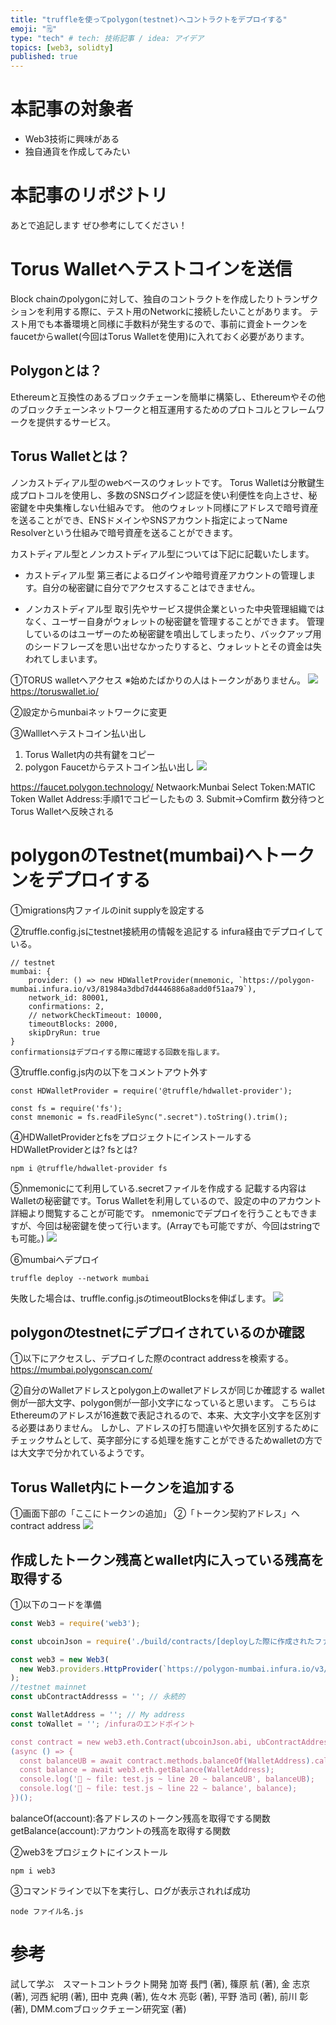 ```yaml
---
title: "truffleを使ってpolygon(testnet)へコントラクトをデプロイする"
emoji: "🗒"
type: "tech" # tech: 技術記事 / idea: アイデア
topics: [web3, solidty]
published: true
---
```


# 本記事の対象者
* Web3技術に興味がある
* 独自通貨を作成してみたい

# 本記事のリポジトリ
あとで追記します
ぜひ参考にしてください！

# Torus Walletへテストコインを送信
Block chainのpolygonに対して、独自のコントラクトを作成したりトランザクションを利用する際に、テスト用のNetworkに接続したいことがあります。
テスト用でも本番環境と同様に手数料が発生するので、事前に資金トークンをfaucetからwallet(今回はTorus Walletを使用)に入れておく必要があります。

## Polygonとは？
Ethereumと互換性のあるブロックチェーンを簡単に構築し、Ethereumやその他のブロックチェーンネットワークと相互運用するためのプロトコルとフレームワークを提供するサービス。

## Torus Walletとは？
ノンカストディアル型のwebベースのウォレットです。
Torus Walletは分散鍵生成プロトコルを使用し、多数のSNSログイン認証を使い利便性を向上させ、秘密鍵を中央集権しない仕組みです。
他のウォレット同様にアドレスで暗号資産を送ることができ、ENSドメインやSNSアカウント指定によってName Resolverという仕組みで暗号資産を送ることができます。

カストディアル型とノンカストディアル型については下記に記載いたします。
- カストディアル型
第三者によるログインや暗号資産アカウントの管理します。自分の秘密鍵に自分でアクセスすることはできません。

- ノンカストディアル型
取引先やサービス提供企業といった中央管理組織ではなく、ユーザー自身がウォレットの秘密鍵を管理することができます。
管理しているのはユーザーのため秘密鍵を噴出してしまったり、バックアップ用のシードフレーズを思い出せなかったりすると、ウォレットとその資金は失われてしまいます。

①TORUS walletへアクセス
※始めたばかりの人はトークンがありません。
![](https://i.gyazo.com/5ba109204dd59d8940c527b30b9c233a.png)
https://toruswallet.io/

②設定からmunbaiネットワークに変更

③Wallletへテストコイン払い出し
1. Torus Wallet内の共有鍵をコピー
2. polygon Faucetからテストコイン払い出し
![](https://i.gyazo.com/b357e43c21d944ad72192dc9befd9f89.png)

https://faucet.polygon.technology/
Netwaork:Munbai
Select Token:MATIC Token
Wallet Address:手順1でコピーしたもの
3. Submit→Comfirm
数分待つとTorus Walletへ反映される

# polygonのTestnet(mumbai)へトークンをデプロイする
①migrations内ファイルのinit supplyを設定する

②truffle.config.jsにtestnet接続用の情報を追記する
infura経由でデプロイしている。
```
// testnet
mumbai: {
    provider: () => new HDWalletProvider(mnemonic, `https://polygon-mumbai.infura.io/v3/81984a3dbd7d4446886a8add0f51aa79`),
    network_id: 80001,
    confirmations: 2,
    // networkCheckTimeout: 10000,
    timeoutBlocks: 2000,
    skipDryRun: true
}
confirmationsはデプロイする際に確認する回数を指します。
```

③truffle.config.js内の以下をコメントアウト外す
```
const HDWalletProvider = require('@truffle/hdwallet-provider');

const fs = require('fs');
const mnemonic = fs.readFileSync(".secret").toString().trim();
```

④HDWalletProviderとfsをプロジェクトにインストールする
HDWalletProviderとは?
fsとは?
```
npm i @truffle/hdwallet-provider fs
```

⑤nmemonicにて利用している.secretファイルを作成する
記載する内容はWalletの秘密鍵です。Torus Walletを利用しているので、設定の中のアカウント詳細より閲覧することが可能です。
nmemonicでデプロイを行うこともできますが、今回は秘密鍵を使って行います。(Arrayでも可能ですが、今回はstringでも可能。)
![](https://i.gyazo.com/7ee981c05b94f4134dc94d8d17065a83.png)

⑥mumbaiへデプロイ
```
truffle deploy --network mumbai
```
失敗した場合は、truffle.config.jsのtimeoutBlocksを伸ばします。
![](https://i.gyazo.com/e840c31b7c5d2228654e83ff6cb36d73.png)

## polygonのtestnetにデプロイされているのか確認
①以下にアクセスし、デプロイした際のcontract addressを検索する。
https://mumbai.polygonscan.com/

②自分のWalletアドレスとpolygon上のwalletアドレスが同じか確認する
wallet側が一部大文字、polygon側が一部小文字になっていると思います。
こちらはEthereumのアドレスが16進数で表記されるので、本来、大文字小文字を区別する必要はありません。
しかし、アドレスの打ち間違いや欠損を区別するためにチェックサムとして、英字部分にする処理を施すことができるためwalletの方では大文字で分かれているようです。

## Torus Wallet内にトークンを追加する
①画面下部の「ここにトークンの追加」
②「トークン契約アドレス」へcontract address
![](https://i.gyazo.com/e840c31b7c5d2228654e83ff6cb36d73.png)

## 作成したトークン残高とwallet内に入っている残高を取得する
①以下のコードを準備
``` test.js
const Web3 = require('web3');

const ubcoinJson = require('./build/contracts/[deployした際に作成されたファイル]');

const web3 = new Web3(
  new Web3.providers.HttpProvider(`https://polygon-mumbai.infura.io/v3/[infuraendpoint]`),
);
//testnet mainnet
const ubContractAddresss = ''; // 永続的

const WalletAddress = ''; // My address
const toWallet = ''; /infuraのエンドポイント

const contract = new web3.eth.Contract(ubcoinJson.abi, ubContractAddresss);
(async () => {
  const balanceUB = await contract.methods.balanceOf(WalletAddress).call();
  const balance = await web3.eth.getBalance(WalletAddress);
  console.log('🚀 ~ file: test.js ~ line 20 ~ balanceUB', balanceUB);
  console.log('🚀 ~ file: test.js ~ line 22 ~ balance', balance);
})();
```

balanceOf(account):各アドレスのトークン残高を取得でする関数
getBalance(account):アカウントの残高を取得する関数

②web3をプロジェクトにインストール
```
npm i web3
```
③コマンドラインで以下を実行し、ログが表示されれば成功
```
node ファイル名.js
```

# 参考
試して学ぶ　スマートコントラクト開発
加嵜 長門  (著), 篠原 航  (著), 金 志京  (著), 河西 紀明  (著), 田中 克典  (著), 佐々木 亮彰 (著), 平野 浩司 (著), 前川 彰 (著), DMM.comブロックチェーン研究室 (著)